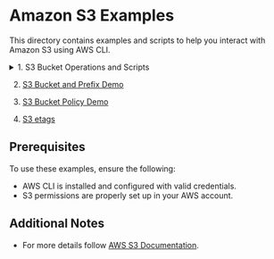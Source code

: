 # Amazon S3 Examples

This directory contains examples and scripts to help you interact with Amazon S3 using AWS CLI.

<details>
  <summary>1. S3 Bucket Operations and Scripts</summary>

   - **Create an S3 Bucket**  
     - Script to create a new S3 bucket with specific configurations (including object lock enabled).
     - Example usage:
       ```bash
       ./create-bucket
       ```

   - **Delete an S3 Bucket**  
     - Script to delete an S3 bucket.
     - Example usage:
       ```bash
       ./delete-bucket
       ```

   - **Get the Most Recently Created S3 Bucket**  
     - Script to get the most recently created S3 bucket.
     - Example usage:
       ```bash
       ./get-newest-bucket
       ```

   - **Upload Files to S3**  
     - Script to upload random files to a specific S3 bucket.
     - Example usage:
       ```bash
       ./sync
       ```

   - **Delete Objects from S3 Bucket**  
     - Script to delete objects in a specific S3 bucket.
     - Example usage:
       ```bash
       ./delete-objects
       ```

   - **List Objects in S3 Bucket**  
     - Script to list all objects in a specific S3 bucket.
     - Example usage:
       ```bash
       ./list-objects
       ```

</details>

2. [S3 Bucket and Prefix Demo](https://github.com/HrithikSawant/aws-examples/blob/main/s3/prefixes/README.md)

3. [S3 Bucket Policy Demo](https://github.com/HrithikSawant/aws-examples/blob/main/s3/bucket-policy/README.md)

4. [S3 etags](https://github.com/HrithikSawant/aws-examples/blob/main/s3/etags/README.md)


## Prerequisites

To use these examples, ensure the following:

- AWS CLI is installed and configured with valid credentials.
- S3 permissions are properly set up in your AWS account.

## Additional Notes
- For more details follow [AWS S3 Documentation](https://docs.aws.amazon.com/s3/index.html).
